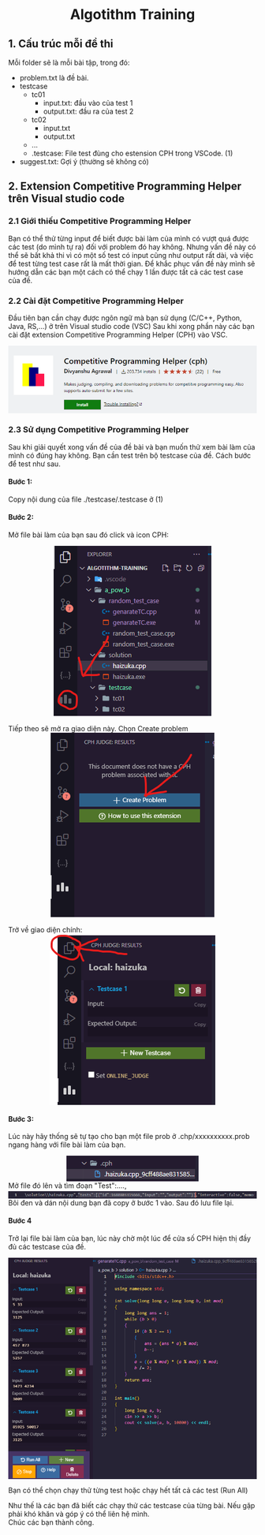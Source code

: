 <div align="center">

# Algotithm Training
</div>

## 1. Cấu trúc mỗi đề thi

Mỗi folder sẽ là mỗi bài tập, trong đó:
  
- problem.txt là đề bài.
- testcase
  - tc01
    - input.txt: đầu vào của test 1
    - output.txt: đầu ra của test 2
  - tc02
    - input.txt
    - output.txt
  - ...
  - .testcase: File test đùng cho estension CPH trong VSCode. (1)
- suggest.txt: Gợi ý (thường sẽ không có)

## 2. Extension Competitive Programming Helper trên Visual studio code

### 2.1 Giới thiếu Competitive Programming Helper

Bạn có thể thử từng input để biết được bài làm của mình có vượt quá được các test (do mình tự ra) đối với problem đó hay không. Nhưng vấn đề này có thể sẽ bất khả thi vì có một số test có input cũng như output rất dài, và việc để test từng test case rất là mất thời gian. Để khắc phục vấn đề này mình sẽ hướng dẫn các bạn một cách có thể chạy 1 lần được tất cả các test case của đề.

### 2.2 Cài đặt Competitive Programming Helper
Đầu tiên bạn cần chạy được ngôn ngữ mà bạn sử dụng (C/C++, Python, Java, RS,...) ở trên Visual studio code (VSC)
Sau khi xong phần này các bạn cài đặt extension Competitive Programming Helper (CPH) vào VSC.

<div align = "center">
  <img align="center" src= "https://raw.githubusercontent.com/zukahai/HaiZuka/master/Images/cph.png" />
</div>

### 2.3 Sử dụng Competitive Programming Helper
Sau khi giải quyết xong vấn đề của đề bài và bạn muốn thử xem bài làm của mình có đúng hay không. Bạn cần test trên bộ testcase của đề.
Cách bước để test như sau.

#### Bước 1:
Copy nội dung của file ./testcase/.testcase ở (1)

#### Bước 2:
Mở file bài làm của bạn sau đó click và icon CPH:

<div align = "center">
  <img align="center" src= "https://raw.githubusercontent.com/zukahai/HaiZuka/master/Images/chp3.png" />
</div>
<br>
 Tiếp theo sẽ mở ra giao diện này. Chọn Create problem
 <div align = "center">
  <img align="center" src= "https://raw.githubusercontent.com/zukahai/HaiZuka/master/Images/chp4.png" />
</div>
<br>
Trở về giao diện chính:
<div align = "center">
  <img align="center" src= "https://raw.githubusercontent.com/zukahai/HaiZuka/master/Images/chp5.png" />
</div>

#### Bước 3:
Lúc này hãy thống sẽ tự tạo cho bạn một file prob ở .chp/xxxxxxxxxx.prob ngang hàng với file bài làm của bạn.
 <div align = "center">
  <img align="center" src= "https://raw.githubusercontent.com/zukahai/HaiZuka/master/Images/chp6.png" />
</div>
Mở file đó lên và tìm đoạn "Test":....,
<div align = "center">
  <img align="center" src= "https://raw.githubusercontent.com/zukahai/HaiZuka/master/Images/chp7.png" />
</div>
Bôi đen và dán nội dung bạn đã copy ở bước 1 vào. Sau đó lưu file lại.

#### Bước 4
Trở lại file bài làm của bạn, lúc này chờ một lúc để cửa số CPH hiện thị đầy đủ các testcase của đề.

<div align = "center">
  <img align="center" src= "https://raw.githubusercontent.com/zukahai/HaiZuka/master/Images/chp2.png" />
</div>

Bạn có thể chọn chạy thử từng test hoặc chạy hết tất cả các test (Run All)

Như thế là các bạn đã biết các chạy thử các testcase của từng bài. Nếu gặp phải khó khăn và góp ý có thể liên hệ mình.<br>
Chúc các bạn thành công.

